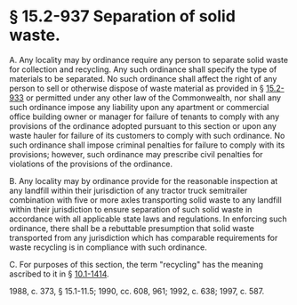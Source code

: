 # § 15.2-937 Separation of solid waste.

<p>A. Any locality may by ordinance require any person to separate solid waste for collection and recycling. Any such ordinance shall specify the type of materials to be separated. No such ordinance shall affect the right of any person to sell or otherwise dispose of waste material as provided in § <a href='http://law.lis.virginia.gov/vacode/15.2-933/'>15.2-933</a> or permitted under any other law of the Commonwealth, nor shall any such ordinance impose any liability upon any apartment or commercial office building owner or manager for failure of tenants to comply with any provisions of the ordinance adopted pursuant to this section or upon any waste hauler for failure of its customers to comply with such ordinance. No such ordinance shall impose criminal penalties for failure to comply with its provisions; however, such ordinance may prescribe civil penalties for violations of the provisions of the ordinance.</p><p>B. Any locality may by ordinance provide for the reasonable inspection at any landfill within their jurisdiction of any tractor truck semitrailer combination with five or more axles transporting solid waste to any landfill within their jurisdiction to ensure separation of such solid waste in accordance with all applicable state laws and regulations. In enforcing such ordinance, there shall be a rebuttable presumption that solid waste transported from any jurisdiction which has comparable requirements for waste recycling is in compliance with such ordinance.</p><p>C. For purposes of this section, the term "recycling" has the meaning ascribed to it in § <a href='http://law.lis.virginia.gov/vacode/10.1-1414/'>10.1-1414</a>.</p><p>1988, c. 373, § 15.1-11.5; 1990, cc. 608, 961; 1992, c. 638; 1997, c. 587.</p>